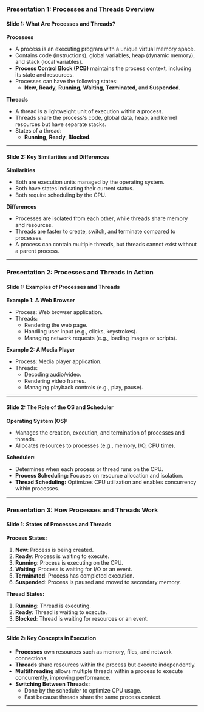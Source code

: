 ### Presentation 1: **Processes and Threads Overview**  
#### Slide 1: What Are Processes and Threads?  
**Processes**  
- A process is an executing program with a unique virtual memory space.  
- Contains code (instructions), global variables, heap (dynamic memory), and stack (local variables).  
- **Process Control Block (PCB)** maintains the process context, including its state and resources.  
- Processes can have the following states:  
  - **New**, **Ready**, **Running**, **Waiting**, **Terminated**, and **Suspended**.  

**Threads**  
- A thread is a lightweight unit of execution within a process.  
- Threads share the process's code, global data, heap, and kernel resources but have separate stacks.  
- States of a thread:  
  - **Running**, **Ready**, **Blocked**.  

---

#### Slide 2: Key Similarities and Differences  
**Similarities**  
- Both are execution units managed by the operating system.  
- Both have states indicating their current status.  
- Both require scheduling by the CPU.  

**Differences**  
- Processes are isolated from each other, while threads share memory and resources.  
- Threads are faster to create, switch, and terminate compared to processes.  
- A process can contain multiple threads, but threads cannot exist without a parent process.  

---

### Presentation 2: **Processes and Threads in Action**  
#### Slide 1: Examples of Processes and Threads  
**Example 1: A Web Browser**  
- Process: Web browser application.  
- Threads:  
  - Rendering the web page.  
  - Handling user input (e.g., clicks, keystrokes).  
  - Managing network requests (e.g., loading images or scripts).  

**Example 2: A Media Player**  
- Process: Media player application.  
- Threads:  
  - Decoding audio/video.  
  - Rendering video frames.  
  - Managing playback controls (e.g., play, pause).  

---

#### Slide 2: The Role of the OS and Scheduler  
**Operating System (OS):**  
- Manages the creation, execution, and termination of processes and threads.  
- Allocates resources to processes (e.g., memory, I/O, CPU time).  

**Scheduler:**  
- Determines when each process or thread runs on the CPU.  
- **Process Scheduling:** Focuses on resource allocation and isolation.  
- **Thread Scheduling:** Optimizes CPU utilization and enables concurrency within processes.  

---

### Presentation 3: **How Processes and Threads Work**  
#### Slide 1: States of Processes and Threads  
**Process States:**  
1. **New**: Process is being created.  
2. **Ready**: Process is waiting to execute.  
3. **Running**: Process is executing on the CPU.  
4. **Waiting**: Process is waiting for I/O or an event.  
5. **Terminated**: Process has completed execution.  
6. **Suspended**: Process is paused and moved to secondary memory.  

**Thread States:**  
1. **Running**: Thread is executing.  
2. **Ready**: Thread is waiting to execute.  
3. **Blocked**: Thread is waiting for resources or an event.  

---

#### Slide 2: Key Concepts in Execution  
- **Processes** own resources such as memory, files, and network connections.  
- **Threads** share resources within the process but execute independently.  
- **Multithreading** allows multiple threads within a process to execute concurrently, improving performance.  
- **Switching Between Threads:**  
  - Done by the scheduler to optimize CPU usage.  
  - Fast because threads share the same process context.  

---
